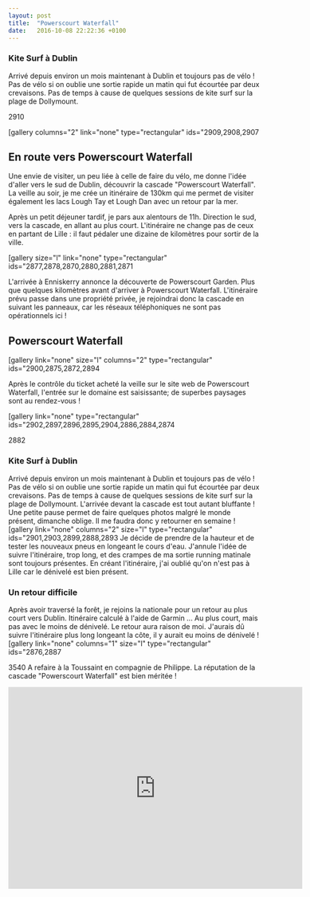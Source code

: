 ```yaml
---
layout: post
title:  "Powerscourt Waterfall"
date:   2016-10-08 22:22:36 +0100
---
```

### Kite Surf à Dublin
Arrivé depuis environ un mois maintenant à Dublin et toujours pas de vélo !
Pas de vélo si on oublie une sortie rapide un matin qui fut écourtée par deux crevaisons. Pas de temps à cause de quelques sessions de kite surf sur la plage de Dollymount.

2910


[gallery columns="2" link="none" type="rectangular" ids="2909,2908,2907

<!--more-->
## En route vers Powerscourt Waterfall
Une envie de visiter, un peu liée à celle de faire du vélo, me donne l'idée d'aller vers le sud de Dublin, découvrir la cascade "Powerscourt Waterfall".
La veille au soir, je me crée un itinéraire de 130km qui me permet de visiter également les lacs Lough Tay et Lough Dan avec un retour par la mer.

Après un petit déjeuner tardif, je pars aux alentours de 11h. Direction le sud, vers la cascade, en allant au plus court.
L'itinéraire ne change pas de ceux en partant de Lille : il faut pédaler une dizaine de kilomètres pour sortir de la ville.

[gallery size="l" link="none" type="rectangular" ids="2877,2878,2870,2880,2881,2871

L'arrivée à Enniskerry annonce la découverte de Powerscourt Garden. Plus que quelques kilomètres avant d'arriver à Powerscourt Waterfall.
L'itinéraire prévu passe dans une propriété privée, je rejoindrai donc la cascade en suivant les panneaux, car les réseaux téléphoniques ne sont pas opérationnels ici !
## Powerscourt Waterfall
[gallery link="none" size="l" columns="2" type="rectangular" ids="2900,2875,2872,2894

Après le contrôle du ticket acheté la veille sur le site web de Powerscourt Waterfall, l'entrée sur le domaine est saisissante; de superbes paysages sont au rendez-vous !

[gallery link="none" type="rectangular" ids="2902,2897,2896,2895,2904,2886,2884,2874


2882
### Kite Surf à Dublin
Arrivé depuis environ un mois maintenant à Dublin et toujours pas de vélo !
Pas de vélo si on oublie une sortie rapide un matin qui fut écourtée par deux crevaisons. Pas de temps à cause de quelques sessions de kite surf sur la plage de Dollymount.
L'arrivée devant la cascade est tout autant bluffante ! Une petite pause permet de faire quelques photos malgré le monde présent, dimanche oblige. Il me faudra donc y retourner en semaine !
[gallery link="none" columns="2" size="l" type="rectangular" ids="2901,2903,2899,2888,2893
Je décide de prendre de la hauteur et de tester les nouveaux pneus en longeant le cours d'eau. J'annule l'idée de suivre l'itinéraire, trop long, et des crampes de ma sortie running matinale sont toujours présentes.
En créant l'itinéraire, j'ai oublié qu'on n'est pas à Lille car le dénivelé est bien présent.

### Un retour difficile
Après avoir traversé la forêt, je rejoins la nationale pour un retour au plus court vers Dublin. Itinéraire calculé à l'aide de Garmin ... Au plus court, mais pas avec le moins de dénivelé. Le retour aura raison de moi. J'aurais dû suivre l'itinéraire plus long longeant la côte, il y aurait eu moins de dénivelé !
[gallery link="none" columns="1" size="l" type="rectangular" ids="2876,2887

3540
A refaire à la Toussaint en compagnie de Philippe. La réputation de la cascade "Powerscourt Waterfall" est bien méritée !

<center><iframe height='405' width='590' frameborder='0' allowtransparency='true' scrolling='no' src='https://www.strava.com/activities/1140534352/embed/90cb4a4345cd0bf6ce8bc9bc6fd5700702c04f38'></iframe></center>